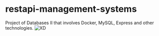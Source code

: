 # restapi-management-systems
Project of Databases II that involves Docker, MySQL, Express and other technologies.
![XD](http://www.plantuml.com/plantuml/proxy?cache=no&src=https://raw.githubusercontent.com/hros19/restapi-management-systems/main/database_diagram.wsd)
